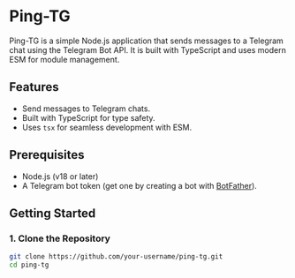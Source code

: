 # Ping-TG

Ping-TG is a simple Node.js application that sends messages to a Telegram chat using the Telegram Bot API. It is built with TypeScript and uses modern ESM for module management.

## Features

- Send messages to Telegram chats.
- Built with TypeScript for type safety.
- Uses `tsx` for seamless development with ESM.

## Prerequisites

- Node.js (v18 or later)
- A Telegram bot token (get one by creating a bot with [BotFather](https://core.telegram.org/bots#botfather)).

## Getting Started

### 1. Clone the Repository

```bash
git clone https://github.com/your-username/ping-tg.git
cd ping-tg
```
